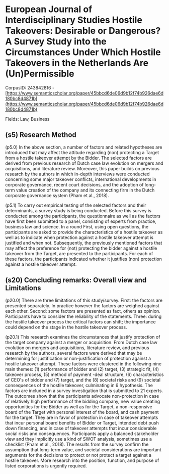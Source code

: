 # European Journal of Interdisciplinary Studies Hostile Takeovers: Desirable or Dangerous? A Survey Study into the Circumstances Under Which Hostile Takeovers in the Netherlands Are (Un)Permissible

CorpusID: 243842816 - [https://www.semanticscholar.org/paper/45bbcd6de06d9b12f74b926dae6d180bc8d4871b](https://www.semanticscholar.org/paper/45bbcd6de06d9b12f74b926dae6d180bc8d4871b)

Fields: Law, Business

## (s5) Research Method
(p5.0) In the above section, a number of factors and related hypotheses are introduced that may affect the attitude regarding (non) protecting a Target from a hostile takeover attempt by the Bidder. The selected factors are derived from previous research of Dutch case law evolution on mergers and acquisitions, and literature review. Moreover, this paper builds on previous research by the authors in which in-depth interviews were conducted concerning some major takeover conflicts, international developments in corporate governance, recent court decisions, and the adoption of long-term value creation of the company and its connecting firm in the Dutch corporate governance system (Pham et al., 2018).

(p5.1) To carry out empirical testing of the selected factors and their determinants, a survey study is being conducted. Before this survey is conducted among the participants, the questionnaire as well as the factors have first been submitted to a panel, consisting of experts from practice, business law and science. In a round First, using open questions, the participants are asked to provide the characteristics of a hostile takeover as well as to indicate when protection against a hostile takeover attempt is justified and when not. Subsequently, the previously mentioned factors that may affect the preference for (not) protecting the bidder against a hostile takeover from the Target, are presented to the participants. For each of these factors, the participants indicated whether it justifies (non) protection against a hostile takeover attempt.
## (s20) Concluding remarks: Overall view and Limitations
(p20.0) There are three limitations of this study/survey. First: the factors are presented separately. In practice however the factors are weighed against each other. Second: some factors are presented as fact, others as opinion. Participants have to consider the reliability of the statements. Three: during the hostile takeover process the critical factors can shift; the importance could depend on the stage in the hostile takeover process.

(p20.1) This research examines the circumstances that justify protection of the target company against a merger or acquisition. From Dutch case law evolution on mergers and acquisitions, literature review, and previous research by the authors, several factors were derived that may be determining for justification or non-justification of protection against a hostile takeover attempt. These factors were clustered in the following nine main themes: (1) performance of bidder and (2) target, (3) strategic fit, (4) takeover process, (5) method of payment -deal structure, (6) characteristics of CEO's of bidder and (7) target, and the (8) societal risks and (9) societal consequences of the hostile takeover, culminating in 6 hypothesis. The factors are included in a survey investigation that is submitted to 21 experts. The outcomes show that the participants advocate non-protection in case of relatively high performance of the bidding company, new value creating opportunities for the Bidder as well as for the Target, a non-responsive board of the Target with personal interest of the board, and cash payment for the target. They are in favor of protection in case of takeover attempts that incur personal board benefits of Bidder or Target, intended debt push down financing, and in case of takeover attempts that incur considerable social risks and consequences. Participants apply a balanced stakeholder view and they implicitly use a kind of SWOT analysis, sometimes use a checklist (Pham et al., 2018). The results from the survey confirm the assumption that long-term value, and societal considerations are important arguments for the decisions to protect or not protect a target against a hostile takeover. More research into the position, function, and purpose of listed corporations is urgently required.
